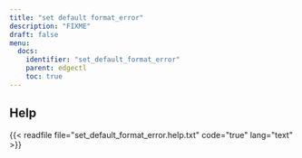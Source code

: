 ```yaml
---
title: "set default format_error"
description: "FIXME"
draft: false
menu:
  docs:
    identifier: "set_default_format_error"
    parent: edgectl
    toc: true
---
```


## Help

{{< readfile file="set_default_format_error.help.txt" code="true" lang="text" >}}

